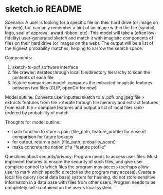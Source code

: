 # sketch.io README
Scenario: A user is looking for a specific file on their hard drive (or image on the web), but can only remember a hint of an image within the file (symbol, logo, seal of approval, award ribbon, etc). 
This model will take a (often low-fidelity) user-generated sketch and match it with imagisitc components of files on their hard drive (or images on the web). The output will be a list of the highest probability matches, helping to narrow the search space.

Components:
1) sketch-to-pdf software interface
2) file crawler: iterates through local file/directory hierarchy to scan the contents of each file
3) feature comparison model: compares the extracted imagistic features between two files (CLIP, openCV for now)

Model outline:
Converts user inputted sketch to a .pdf/.png.jpeg file > extracts features from file > iterate through file hierarcy and extract features from each file > compare features and output a list of local files rank-ordered by probability of match.

Thoughts for model outline:
- hash function to store a pair: (file_path, feature_profile) for ease of comparison for future lookups
- for output, return a pair: (file_path, probaility_score)
- make concrete the notion of a "feature profile"

Questions about security/privacy: Program needs to access user files. Must impliment features to ensure the security of such files, and give user complete control to which files the program may access (perhaps allow user to mark which specific directories the program may access). Create a local file quiery (local data base) system for hashing, do not store sensitive information in a data base with files from other users. Program needs to be completely self-contained on the user's local system.
